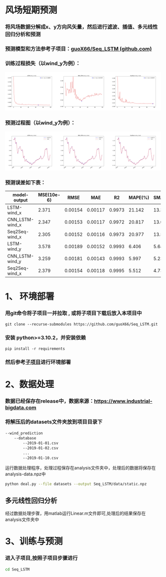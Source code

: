 # 风场短期预测

### 将风场数据分解成x、y方向风矢量，然后进行滤波、插值、多元线性回归分析和预测

### 预测模型和方法参考子项目：[guoX66/Seq_LSTM (github.com)](https://github.com/guoX66/Seq_LSTM)

### 训练过程损失（以wind_y为例）：

![image](https://github.com/guoX66/wind_prediction/blob/main/assets/loss.jpg)

### 预测过程图（以wind_y为例）：

![image](https://github.com/guoX66/wind_prediction/blob/main/assets/pre.jpg)



### 预测误差如下表：

| model-output    | MSE(10e-6) | RMSE    | MAE     | R2     | MAPE(%) | SMAPE(%) |
| --------------- | ---------- | ------- | ------- | ------ | ------- | -------- |
| LSTM-wind_x     | 2.371      | 0.00154 | 0.00117 | 0.9973 | 21.142  | 13.386   |
| CNN_LSTM-wind_x | 2.347      | 0.00153 | 0.00117 | 0.9972 | 20.817  | 13.021   |
| Seq2Seq-wind_x  | 2.305      | 0.00152 | 0.00116 | 0.9973 | 20.977  | 13.584   |
| LSTM-wind_y     | 3.578      | 0.00189 | 0.00152 | 0.9993 | 6.406   | 5.647    |
| CNN_LSTM-wind_y | 3.259      | 0.00181 | 0.00143 | 0.9993 | 5.997   | 5.230    |
| Seq2Seq-wind_x  | 2.379      | 0.00154 | 0.00118 | 0.9995 | 5.512   | 4.730    |



# 1、 环境部署

### 用git命令将子项目一并拉取 , 或将子项目下载后放入本项目中

    git clone --recurse-submodules https://github.com/guoX66/Seq_LSTM.git

### 安装 python>=3.10.2，并安装依赖

    pip install -r requirements

### 然后参考[子项目](https://github.com/guoX66/Seq_LSTM)进行环境部署



# 2、数据处理

### 数据已经保存在release中，数据来源：https://www.industrial-bigdata.com

### 将解压后的datasets文件夹放到项目目录下

```
--wind_prediction
    --database
        --2019-01-01.csv
        --2019-01-02.csv
        ...
        --2019-01-10.csv
```

运行数据处理程序，处理过程保存在analysis文件夹中，处理后的数据将保存在analysis-data.npz中

```bash
python deal.py --file datasets --output Seq_LSTM/data/static.npz
```



## 多元线性回归分析

经过数据处理步骤，用matlab运行Linear.m文件即可,处理后的结果保存在analysis文件夹中



# 3、训练与预测

### 进入子项目,按照子项目步骤进行

```bash
cd Seq_LSTM
```
